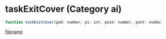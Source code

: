 # taskExitCover (Category ai)

```js
function taskExitCover(ped: number, p1: int, posX: number, posY: number, posZ: number): void
```

[filename](taskExitCover_m.md ':include')